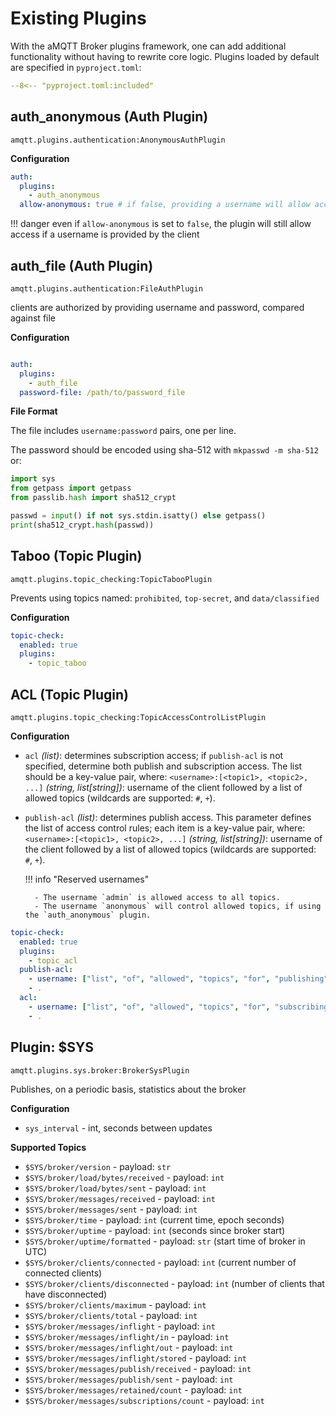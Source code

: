 # Existing Plugins

With the aMQTT Broker plugins framework, one can add additional functionality without
having to rewrite core logic. Plugins loaded by default are specified in `pyproject.toml`:

```yaml
--8<-- "pyproject.toml:included"
```

## auth_anonymous (Auth Plugin)

`amqtt.plugins.authentication:AnonymousAuthPlugin`


**Configuration**

```yaml
auth:
  plugins:
    - auth_anonymous
  allow-anonymous: true # if false, providing a username will allow access

```

!!! danger
    even if `allow-anonymous` is set to `false`, the plugin will still allow access if a username is provided by the client


## auth_file (Auth Plugin)

`amqtt.plugins.authentication:FileAuthPlugin`

clients are authorized by providing username and password, compared against file

**Configuration**

```yaml

auth:
  plugins:
    - auth_file
  password-file: /path/to/password_file

```

**File Format**

The file includes `username:password` pairs, one per line.

The password should be encoded using sha-512 with `mkpasswd -m sha-512` or:

```python
import sys
from getpass import getpass
from passlib.hash import sha512_crypt

passwd = input() if not sys.stdin.isatty() else getpass()
print(sha512_crypt.hash(passwd))
```

## Taboo (Topic Plugin)

`amqtt.plugins.topic_checking:TopicTabooPlugin`

Prevents using topics named: `prohibited`, `top-secret`, and `data/classified`

**Configuration**

```yaml
topic-check:
  enabled: true
  plugins:
    - topic_taboo
```

## ACL (Topic Plugin)

`amqtt.plugins.topic_checking:TopicAccessControlListPlugin`

**Configuration**

- `acl` *(list)*: determines subscription access; if `publish-acl` is not specified, determine both publish and subscription access.
   The list should be a key-value pair, where:
`<username>:[<topic1>, <topic2>, ...]` *(string, list[string])*: username of the client followed by a list of allowed topics (wildcards are supported: `#`, `+`).


- `publish-acl` *(list)*: determines publish access. This parameter defines the list of access control rules; each item is a key-value pair, where:
`<username>:[<topic1>, <topic2>, ...]` *(string, list[string])*: username of the client followed by a list of allowed topics (wildcards are supported: `#`, `+`).

    !!! info "Reserved usernames"

        - The username `admin` is allowed access to all topics.
        - The username `anonymous` will control allowed topics, if using the `auth_anonymous` plugin.

```yaml
topic-check:
  enabled: true
  plugins:
    - topic_acl
  publish-acl:
    - username: ["list", "of", "allowed", "topics", "for", "publishing"]
    - .
  acl:
    - username: ["list", "of", "allowed", "topics", "for", "subscribing"]
    - .
```

## Plugin: $SYS

`amqtt.plugins.sys.broker:BrokerSysPlugin`

Publishes, on a periodic basis, statistics about the broker

**Configuration**

- `sys_interval` - int, seconds between updates

**Supported Topics**

- `$SYS/broker/version` - payload: `str`
- `$SYS/broker/load/bytes/received` - payload: `int`
- `$SYS/broker/load/bytes/sent` - payload: `int`
- `$SYS/broker/messages/received` - payload: `int`
- `$SYS/broker/messages/sent` - payload: `int`
- `$SYS/broker/time` - payload: `int` (current time, epoch seconds)
- `$SYS/broker/uptime` - payload: `int` (seconds since broker start)
- `$SYS/broker/uptime/formatted` - payload: `str` (start time of broker in UTC)
- `$SYS/broker/clients/connected` - payload: `int` (current number of connected clients)
- `$SYS/broker/clients/disconnected` - payload: `int` (number of clients that have disconnected)
- `$SYS/broker/clients/maximum` - payload: `int`
- `$SYS/broker/clients/total` - payload: `int`
- `$SYS/broker/messages/inflight` - payload: `int`
- `$SYS/broker/messages/inflight/in` - payload: `int`
- `$SYS/broker/messages/inflight/out` - payload: `int`
- `$SYS/broker/messages/inflight/stored` - payload: `int`
- `$SYS/broker/messages/publish/received` - payload: `int`
- `$SYS/broker/messages/publish/sent` - payload: `int`
- `$SYS/broker/messages/retained/count` - payload: `int`
- `$SYS/broker/messages/subscriptions/count` - payload: `int`
